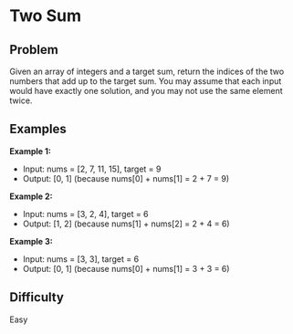 # Two Sum

## Problem
Given an array of integers and a target sum, return the indices of the two numbers that add up to the target sum. You may assume that each input would have exactly one solution, and you may not use the same element twice.

## Examples
**Example 1:**
- Input: nums = [2, 7, 11, 15], target = 9
- Output: [0, 1] (because nums[0] + nums[1] = 2 + 7 = 9)

**Example 2:**
- Input: nums = [3, 2, 4], target = 6
- Output: [1, 2] (because nums[1] + nums[2] = 2 + 4 = 6)

**Example 3:**
- Input: nums = [3, 3], target = 6
- Output: [0, 1] (because nums[0] + nums[1] = 3 + 3 = 6)

## Difficulty
Easy